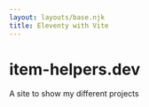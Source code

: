 ```yaml
---
layout: layouts/base.njk
title: Eleventy with Vite
---
```


# item-helpers.dev

A site to show my different projects